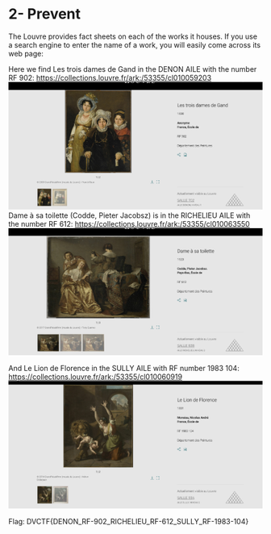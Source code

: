 # 2- Prevent

The Louvre provides fact sheets on each of the works it houses. If you use a search engine to enter the name of a work, you will easily come across its web page:

Here we find Les trois dames de Gand in the DENON AILE with the number RF 902:
https://collections.louvre.fr/ark:/53355/cl010059203
![Les trois dames de Gand in the DENON AILE with the number RF 902](rf_902.png)
Dame à sa toilette (Codde, Pieter Jacobsz) is in the RICHELIEU AILE with the number RF 612:
https://collections.louvre.fr/ark:/53355/cl010063550
![alt text](rf_612.png)

And Le Lion de Florence in the SULLY AILE with RF number 1983 104:
https://collections.louvre.fr/ark:/53355/cl010060919
![alt text](rf_1983-104.png)

Flag: DVCTF{DENON_RF-902_RICHELIEU_RF-612_SULLY_RF-1983-104}
